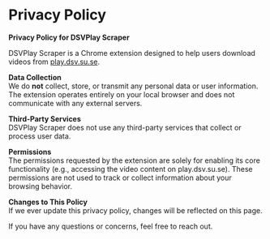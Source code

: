 # Privacy Policy

**Privacy Policy for DSVPlay Scraper**

DSVPlay Scraper is a Chrome extension designed to help users download videos from [play.dsv.su.se](https://play.dsv.su.se).

**Data Collection**  
We do **not** collect, store, or transmit any personal data or user information.  
The extension operates entirely on your local browser and does not communicate with any external servers.

**Third-Party Services**  
DSVPlay Scraper does not use any third-party services that collect or process user data.

**Permissions**  
The permissions requested by the extension are solely for enabling its core functionality (e.g., accessing the video content on play.dsv.su.se). These permissions are not used to track or collect information about your browsing behavior.

**Changes to This Policy**  
If we ever update this privacy policy, changes will be reflected on this page.

If you have any questions or concerns, feel free to reach out.
